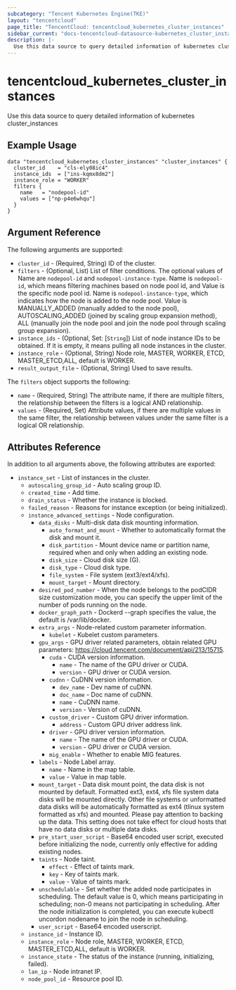 ```yaml
---
subcategory: "Tencent Kubernetes Engine(TKE)"
layout: "tencentcloud"
page_title: "TencentCloud: tencentcloud_kubernetes_cluster_instances"
sidebar_current: "docs-tencentcloud-datasource-kubernetes_cluster_instances"
description: |-
  Use this data source to query detailed information of kubernetes cluster_instances
---
```


# tencentcloud_kubernetes_cluster_instances

Use this data source to query detailed information of kubernetes cluster_instances

## Example Usage

```hcl
data "tencentcloud_kubernetes_cluster_instances" "cluster_instances" {
  cluster_id    = "cls-ely08ic4"
  instance_ids  = ["ins-kqmx8dm2"]
  instance_role = "WORKER"
  filters {
    name   = "nodepool-id"
    values = ["np-p4e6whqu"]
  }
}
```

## Argument Reference

The following arguments are supported:

* `cluster_id` - (Required, String) ID of the cluster.
* `filters` - (Optional, List) List of filter conditions. The optional values of Name are `nodepool-id` and `nodepool-instance-type`. Name is `nodepool-id`, which means filtering machines based on node pool id, and Value is the specific node pool id. Name is `nodepool-instance-type`, which indicates how the node is added to the node pool. Value is MANUALLY_ADDED (manually added to the node pool), AUTOSCALING_ADDED (joined by scaling group expansion method), ALL (manually join the node pool and join the node pool through scaling group expansion).
* `instance_ids` - (Optional, Set: [`String`]) List of node instance IDs to be obtained. If it is empty, it means pulling all node instances in the cluster.
* `instance_role` - (Optional, String) Node role, MASTER, WORKER, ETCD, MASTER_ETCD,ALL, default is WORKER.
* `result_output_file` - (Optional, String) Used to save results.

The `filters` object supports the following:

* `name` - (Required, String) The attribute name, if there are multiple filters, the relationship between the filters is a logical AND relationship.
* `values` - (Required, Set) Attribute values, if there are multiple values in the same filter, the relationship between values under the same filter is a logical OR relationship.

## Attributes Reference

In addition to all arguments above, the following attributes are exported:

* `instance_set` - List of instances in the cluster.
  * `autoscaling_group_id` - Auto scaling group ID.
  * `created_time` - Add time.
  * `drain_status` - Whether the instance is blocked.
  * `failed_reason` - Reasons for instance exception (or being initialized).
  * `instance_advanced_settings` - Node configuration.
    * `data_disks` - Multi-disk data disk mounting information.
      * `auto_format_and_mount` - Whether to automatically format the disk and mount it.
      * `disk_partition` - Mount device name or partition name, required when and only when adding an existing node.
      * `disk_size` - Cloud disk size (G).
      * `disk_type` - Cloud disk type.
      * `file_system` - File system (ext3/ext4/xfs).
      * `mount_target` - Mount directory.
    * `desired_pod_number` - When the node belongs to the podCIDR size customization mode, you can specify the upper limit of the number of pods running on the node.
    * `docker_graph_path` - Dockerd --graph specifies the value, the default is /var/lib/docker.
    * `extra_args` - Node-related custom parameter information.
      * `kubelet` - Kubelet custom parameters.
    * `gpu_args` - GPU driver related parameters, obtain related GPU parameters: https://cloud.tencent.com/document/api/213/15715.
      * `cuda` - CUDA version information.
        * `name` - The name of the GPU driver or CUDA.
        * `version` - GPU driver or CUDA version.
      * `cudnn` - CuDNN version information.
        * `dev_name` - Dev name of cuDNN.
        * `doc_name` - Doc name of cuDNN.
        * `name` - CuDNN name.
        * `version` - Version of cuDNN.
      * `custom_driver` - Custom GPU driver information.
        * `address` - Custom GPU driver address link.
      * `driver` - GPU driver version information.
        * `name` - The name of the GPU driver or CUDA.
        * `version` - GPU driver or CUDA version.
      * `mig_enable` - Whether to enable MIG features.
    * `labels` - Node Label array.
      * `name` - Name in the map table.
      * `value` - Value in map table.
    * `mount_target` - Data disk mount point, the data disk is not mounted by default. Formatted ext3, ext4, xfs file system data disks will be mounted directly. Other file systems or unformatted data disks will be automatically formatted as ext4 (tlinux system formatted as xfs) and mounted. Please pay attention to backing up the data. This setting does not take effect for cloud hosts that have no data disks or multiple data disks.
    * `pre_start_user_script` - Base64 encoded user script, executed before initializing the node, currently only effective for adding existing nodes.
    * `taints` - Node taint.
      * `effect` - Effect of taints mark.
      * `key` - Key of taints mark.
      * `value` - Value of taints mark.
    * `unschedulable` - Set whether the added node participates in scheduling. The default value is 0, which means participating in scheduling; non-0 means not participating in scheduling. After the node initialization is completed, you can execute kubectl uncordon nodename to join the node in scheduling.
    * `user_script` - Base64 encoded userscript.
  * `instance_id` - Instance ID.
  * `instance_role` - Node role, MASTER, WORKER, ETCD, MASTER_ETCD,ALL, default is WORKER.
  * `instance_state` - The status of the instance (running, initializing, failed).
  * `lan_ip` - Node intranet IP.
  * `node_pool_id` - Resource pool ID.


